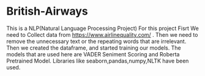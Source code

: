 # British-Airways
This is a NLP(Natural Language Processing Project)
For this project Fisrt We need to Collect data from https://www.airlinequality.com/ .
Then we need to remove the unnecessary text or the repeating words that are irrelevant.
Then we created the dataframe, and started training our models.
The models that are used here are VADER Seniment Scoring and Roberta Pretrained Model.
Libraries like seaborn,pandas,numpy,NLTK have been used.

